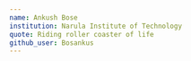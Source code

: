 ```yaml
---
name: Ankush Bose
institution: Narula Institute of Technology
quote: Riding roller coaster of life
github_user: Bosankus
---
```

